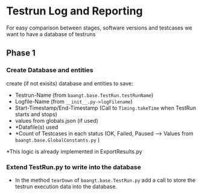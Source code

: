 # Testrun Log and Reporting
For easy comparison between stages, software versions and testcases we want to have a database of testruns

## Phase 1
### Create Database and entities
create (if not exisits) database and entities to save:
* Testrun-Name (from `baangt.base.TestRun.testRunName`)
* Logfile-Name (from `__init__.py->logFilename`)
* Start-Timestamp/End-Timestamp (Call to `Timing.takeTime` when TestRun starts and stops)
* values from globals.json (if used)
* *Datafile(s) used
* *Count of Testcases in each status (OK, Failed, Paused --> Values from `baangt.base.GlobalConstants.py` )

*This logic  is already implemented in ExportResults.py

### Extend TestRun.py to write into the database
* In the method `tearDown` of `baangt.base.TestRun.py` add a call to store the testrun execution data into the database.
